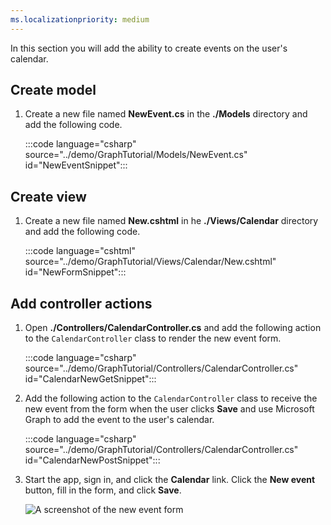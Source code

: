 ```yaml
---
ms.localizationpriority: medium
---
```


<!-- markdownlint-disable MD002 MD041 -->

In this section you will add the ability to create events on the user's calendar.

## Create model

1. Create a new file named **NewEvent.cs** in the **./Models** directory and add the following code.

    :::code language="csharp" source="../demo/GraphTutorial/Models/NewEvent.cs" id="NewEventSnippet":::

## Create view

1. Create a new file named **New.cshtml** in he **./Views/Calendar** directory and add the following code.

    :::code language="cshtml" source="../demo/GraphTutorial/Views/Calendar/New.cshtml" id="NewFormSnippet":::

## Add controller actions

1. Open **./Controllers/CalendarController.cs** and add the following action to the `CalendarController` class to render the new event form.

    :::code language="csharp" source="../demo/GraphTutorial/Controllers/CalendarController.cs" id="CalendarNewGetSnippet":::

1. Add the following action to the `CalendarController` class to receive the new event from the form when the user clicks **Save** and use Microsoft Graph to add the event to the user's calendar.

    :::code language="csharp" source="../demo/GraphTutorial/Controllers/CalendarController.cs" id="CalendarNewPostSnippet":::

1. Start the app, sign in, and click the **Calendar** link. Click the **New event** button, fill in the form, and click **Save**.

    ![A screenshot of the new event form](./images/create-event-01.png)

